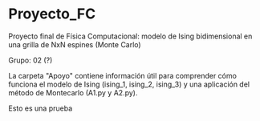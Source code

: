 # Proyecto_FC

Proyecto final de Física Computacional: modelo de Ising bidimensional en una grilla de NxN espines (Monte Carlo)

Grupo: 02 (?)

La carpeta "Apoyo" contiene información útil para comprender cómo funciona el modelo de Ising (ising_1, ising_2, ising_3) y una aplicación del método de Montecarlo (A1.py y A2.py).

Esto es una prueba
